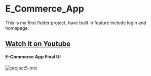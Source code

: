 # E_Commerce_App

This is my first flutter project, have built in feature include login and homepage. 

## [Watch it on Youtube](https://youtu.be/HUsZQqQbGV0)

#### E-Commerce App Final UI
![project5-min](https://user-images.githubusercontent.com/87288872/148560053-34b9b972-01e3-4149-8a21-7312b4fb6d13.jpg)

